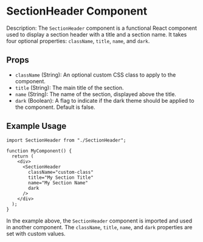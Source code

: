 # SectionHeader Component

Description: The `SectionHeader` component is a functional React component used to display a section header with a title and a section name. It takes four optional properties: `className`, `title`, `name`, and `dark`.

## Props

- `className` (String): An optional custom CSS class to apply to the component.
- `title` (String): The main title of the section.
- `name` (String): The name of the section, displayed above the title.
- `dark` (Boolean): A flag to indicate if the dark theme should be applied to the component. Default is false.

## Example Usage

```
import SectionHeader from "./SectionHeader";

function MyComponent() {
  return (
    <div>
      <SectionHeader
        className="custom-class"
        title="My Section Title"
        name="My Section Name"
        dark
      />
    </div>
  );
}
```

In the example above, the `SectionHeader` component is imported and used in another component. The `className`, `title`, `name`, and `dark` properties are set with custom values.
